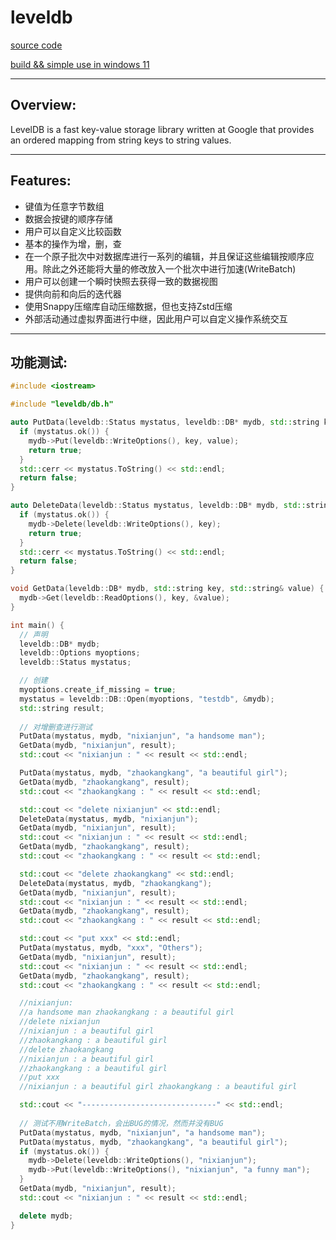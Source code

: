 # leveldb

[source code](https://github.com/google/leveldb)

[build && simple use in windows 11](https://zhuanlan.zhihu.com/p/558559654)

------

## Overview:

LevelDB is a fast key-value storage library written at Google that provides an ordered mapping from string keys to string values.

------

## Features:

- 键值为任意字节数组
- 数据会按键的顺序存储
- 用户可以自定义比较函数
- 基本的操作为增，删，查
- 在一个原子批次中对数据库进行一系列的编辑，并且保证这些编辑按顺序应用。除此之外还能将大量的修改放入一个批次中进行加速(WriteBatch)
- 用户可以创建一个瞬时快照去获得一致的数据视图
- 提供向前和向后的迭代器
- 使用Snappy压缩库自动压缩数据，但也支持Zstd压缩
- 外部活动通过虚拟界面进行中继，因此用户可以自定义操作系统交互

------

## 功能测试:

```c++
#include <iostream>

#include "leveldb/db.h"

auto PutData(leveldb::Status mystatus, leveldb::DB* mydb, std::string key, std::string value) -> bool {
  if (mystatus.ok()) {
    mydb->Put(leveldb::WriteOptions(), key, value);
    return true;
  }
  std::cerr << mystatus.ToString() << std::endl;
  return false;
}

auto DeleteData(leveldb::Status mystatus, leveldb::DB* mydb, std::string key) -> bool {
  if (mystatus.ok()) {
    mydb->Delete(leveldb::WriteOptions(), key);
    return true;
  }
  std::cerr << mystatus.ToString() << std::endl;
  return false;
}

void GetData(leveldb::DB* mydb, std::string key, std::string& value) {
  mydb->Get(leveldb::ReadOptions(), key, &value);
}

int main() {
  // 声明
  leveldb::DB* mydb;
  leveldb::Options myoptions;
  leveldb::Status mystatus;

  // 创建
  myoptions.create_if_missing = true;
  mystatus = leveldb::DB::Open(myoptions, "testdb", &mydb);
  std::string result;
  
  // 对增删查进行测试
  PutData(mystatus, mydb, "nixianjun", "a handsome man");
  GetData(mydb, "nixianjun", result);
  std::cout << "nixianjun : " << result << std::endl;

  PutData(mystatus, mydb, "zhaokangkang", "a beautiful girl");
  GetData(mydb, "zhaokangkang", result);
  std::cout << "zhaokangkang : " << result << std::endl;

  std::cout << "delete nixianjun" << std::endl;
  DeleteData(mystatus, mydb, "nixianjun");
  GetData(mydb, "nixianjun", result);
  std::cout << "nixianjun : " << result << std::endl;
  GetData(mydb, "zhaokangkang", result);
  std::cout << "zhaokangkang : " << result << std::endl;

  std::cout << "delete zhaokangkang" << std::endl;
  DeleteData(mystatus, mydb, "zhaokangkang");
  GetData(mydb, "nixianjun", result);
  std::cout << "nixianjun : " << result << std::endl;
  GetData(mydb, "zhaokangkang", result);
  std::cout << "zhaokangkang : " << result << std::endl;

  std::cout << "put xxx" << std::endl;
  PutData(mystatus, mydb, "xxx", "Others");
  GetData(mydb, "nixianjun", result);
  std::cout << "nixianjun : " << result << std::endl;
  GetData(mydb, "zhaokangkang", result);
  std::cout << "zhaokangkang : " << result << std::endl;

  //nixianjun:
  //a handsome man zhaokangkang : a beautiful girl
  //delete nixianjun
  //nixianjun : a beautiful girl
  //zhaokangkang : a beautiful girl
  //delete zhaokangkang 
  //nixianjun : a beautiful girl
  //zhaokangkang : a beautiful girl
  //put xxx
  //nixianjun : a beautiful girl zhaokangkang : a beautiful girl

  std::cout << "------------------------------" << std::endl;
  
  // 测试不用WriteBatch，会出BUG的情况，然而并没有BUG
  PutData(mystatus, mydb, "nixianjun", "a handsome man");
  PutData(mystatus, mydb, "zhaokangkang", "a beautiful girl");
  if (mystatus.ok()) {
    mydb->Delete(leveldb::WriteOptions(), "nixianjun");
    mydb->Put(leveldb::WriteOptions(), "nixianjun", "a funny man");
  }
  GetData(mydb, "nixianjun", result);
  std::cout << "nixianjun : " << result << std::endl;

  delete mydb;
}
```

